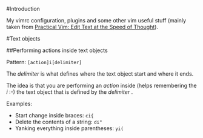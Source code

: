 #Introduction

My vimrc configuration, plugins and some other vim useful stuff (mainly taken from [Practical Vim: Edit Text at the Speed of Thought](http://pragprog.com/book/dnvim/practical-vim)).


#Text objects

##Performing actions inside text objects

Pattern: <code>[action]i[delimiter]</code>

The *delimiter* is what defines where the text object start and where it ends.

The idea is that you are performing an *action* inside (helps remembering the *i* :-) the text object that is defined by the *delimiter* .

Examples:

* Start change inside braces: <code>ci{</code>
* Delete the contents of a string: <code>di"</code>
* Yanking everything inside parentheses: <code>yi(</code>
